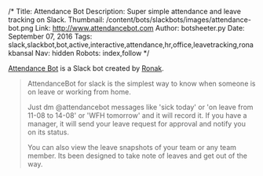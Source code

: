 /*
Title: Attendance Bot
Description: Super simple attendance and leave tracking on Slack.
Thumbnail: /content/bots/slackbots/images/attendance-bot.png
Link: http://www.attendancebot.com
Author: botsheeter.py
Date: September 07, 2016
Tags: slack,slackbot,bot,active,interactive,attendance,hr,office,leavetracking,ronakbansal
Nav: hidden
Robots: index,follow
*/

[Attendance Bot](http://www.attendancebot.com) is a Slack bot created by [Ronak](https://twitter.com/ronakbansal). 

> AttendanceBot for slack is the simplest way to know when someone is on leave or working from home. 
>
> Just dm @attendancebot messages like 'sick today' or 'on leave from 11-08 to 14-08' or 'WFH tomorrow' and it will record it. If you have a manager, it will send your leave request for approval and notify you on its status. 
>
>You can also view the leave snapshots of your team or any team member. Its been designed to take note of leaves and get out of the way.
